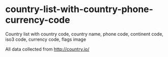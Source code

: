 # country-list-with-country-phone-currency-code
Country list with country code, country name,  phone code, continent code, iso3 code, currency code, flags image


All data collected from http://country.io/
